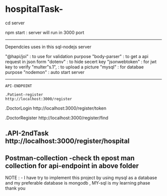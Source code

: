 ﻿# hospitalTask-

cd server

npm start : server will run in 3000 port

-------------------------------------------------------------------------------------------------------------------------------------------------------------------------

Dependcies uses in this sql-nodejs server

 "@hapi/joi" : to use for validation purpose
    "body-parser" : to get a api request in json form
    "dotenv" : to hide secert key
    "jsonwebtoken"    : for jwt key to verify
    "multer"s.1", :  to upload a picture 
    "mysql" : for databae purpose
    "nodemon" : auto start server
    
-----------------------------------------------------------------------------------------------------------------------------------------------------------------------  
    API-ENDPOINT
    
    .Patient-register
    http://localhost:3000/register
    
   .DoctorLogin
   http://localhost:3000/register/token
   
   .DoctorRegister
   http://localhost:3000/register/find
   
   .API-2ndTask
   http://localhost:3000/register/hospital
-----------------------------------------------------------------------------------------------------------------------------------------------------------------------
  Postman-collection
-check th epost man collection for api-endpoint in above folder
-----------------------------------------------------------------------------------------------------------------------------------------------------------------------
  
  
  
  
  
  
  NOTE : - I have try to implement  this project by using mysql as a database and my preferable database is mongodb , MY-sql is my learning phase
     thank you 
